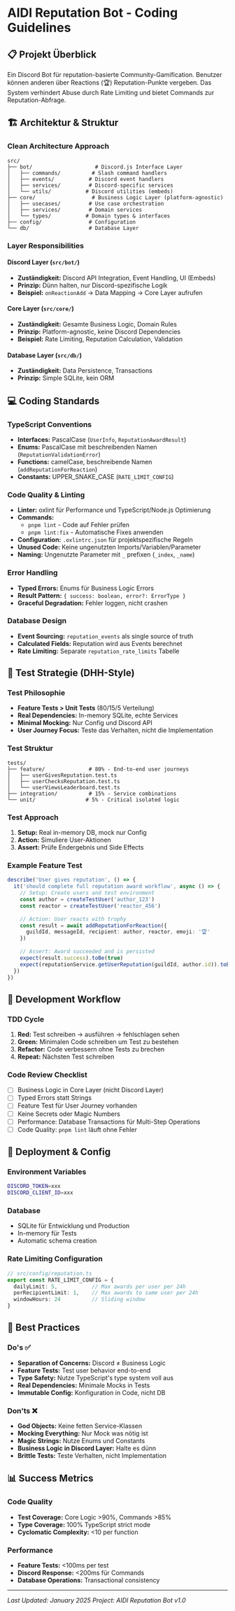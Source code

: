 # AIDI Reputation Bot - Coding Guidelines

## 📋 Projekt Überblick

Ein Discord Bot für reputation-basierte Community-Gamification. Benutzer können anderen über Reactions (🏆) Reputation-Punkte vergeben. Das System verhindert Abuse durch Rate Limiting und bietet Commands zur Reputation-Abfrage.

## 🏗️ Architektur & Struktur

### Clean Architecture Approach
```
src/
├── bot/                    # Discord.js Interface Layer
│   ├── commands/          # Slash command handlers
│   ├── events/           # Discord event handlers  
│   ├── services/         # Discord-specific services
│   └── utils/           # Discord utilities (embeds)
├── core/                  # Business Logic Layer (platform-agnostic)
│   ├── usecases/         # Use case orchestration
│   ├── services/         # Domain services
│   └── types/           # Domain types & interfaces
├── config/               # Configuration
└── db/                   # Database Layer
```

### Layer Responsibilities

#### **Discord Layer** (`src/bot/`)
- **Zuständigkeit:** Discord API Integration, Event Handling, UI (Embeds)
- **Prinzip:** Dünn halten, nur Discord-spezifische Logik
- **Beispiel:** `onReactionAdd` → Data Mapping → Core Layer aufrufen

#### **Core Layer** (`src/core/`)
- **Zuständigkeit:** Gesamte Business Logic, Domain Rules
- **Prinzip:** Platform-agnostic, keine Discord Dependencies
- **Beispiel:** Rate Limiting, Reputation Calculation, Validation

#### **Database Layer** (`src/db/`)
- **Zuständigkeit:** Data Persistence, Transactions
- **Prinzip:** Simple SQLite, kein ORM

## 💻 Coding Standards

### TypeScript Conventions
- **Interfaces:** PascalCase (`UserInfo`, `ReputationAwardResult`)
- **Enums:** PascalCase mit beschreibenden Namen (`ReputationValidationError`)
- **Functions:** camelCase, beschreibende Namen (`addReputationForReaction`)
- **Constants:** UPPER_SNAKE_CASE (`RATE_LIMIT_CONFIG`)

### Code Quality & Linting
- **Linter:** oxlint für Performance und TypeScript/Node.js Optimierung
- **Commands:** 
  - `pnpm lint` - Code auf Fehler prüfen
  - `pnpm lint:fix` - Automatische Fixes anwenden
- **Configuration:** `.oxlintrc.json` für projektspezifische Regeln
- **Unused Code:** Keine ungenutzten Imports/Variablen/Parameter
- **Naming:** Ungenutzte Parameter mit `_` prefixen (`_index`, `_name`)

### Error Handling
- **Typed Errors:** Enums für Business Logic Errors
- **Result Pattern:** `{ success: boolean, error?: ErrorType }`
- **Graceful Degradation:** Fehler loggen, nicht crashen

### Database Design
- **Event Sourcing:** `reputation_events` als single source of truth
- **Calculated Fields:** Reputation wird aus Events berechnet
- **Rate Limiting:** Separate `reputation_rate_limits` Tabelle

## 🧪 Test Strategie (DHH-Style)

### Test Philosophie
- **Feature Tests > Unit Tests** (80/15/5 Verteilung)
- **Real Dependencies:** In-memory SQLite, echte Services
- **Minimal Mocking:** Nur Config und Discord API
- **User Journey Focus:** Teste das Verhalten, nicht die Implementation

### Test Struktur
```
tests/
├── feature/              # 80% - End-to-end user journeys
│   ├── userGivesReputation.test.ts
│   ├── userChecksReputation.test.ts
│   └── userViewsLeaderboard.test.ts
├── integration/          # 15% - Service combinations  
└── unit/                # 5% - Critical isolated logic
```

### Test Approach
1. **Setup:** Real in-memory DB, mock nur Config
2. **Action:** Simuliere User-Aktionen
3. **Assert:** Prüfe Endergebnis und Side Effects

### Example Feature Test
```typescript
describe('User gives reputation', () => {
  it('should complete full reputation award workflow', async () => {
    // Setup: Create users and test environment
    const author = createTestUser('author_123')
    const reactor = createTestUser('reactor_456')
    
    // Action: User reacts with trophy
    const result = await addReputationForReaction({
      guildId, messageId, recipient: author, reactor, emoji: '🏆'
    })
    
    // Assert: Award succeeded and is persisted
    expect(result.success).toBe(true)
    expect(reputationService.getUserReputation(guildId, author.id)).toBe(1)
  })
})
```

## 🔄 Development Workflow

### TDD Cycle
1. **Red:** Test schreiben → ausführen → fehlschlagen sehen
2. **Green:** Minimalen Code schreiben um Test zu bestehen
3. **Refactor:** Code verbessern ohne Tests zu brechen
4. **Repeat:** Nächsten Test schreiben

### Code Review Checklist
- [ ] Business Logic in Core Layer (nicht Discord Layer)
- [ ] Typed Errors statt Strings
- [ ] Feature Test für User Journey vorhanden
- [ ] Keine Secrets oder Magic Numbers
- [ ] Performance: Database Transactions für Multi-Step Operations
- [ ] Code Quality: `pnpm lint` läuft ohne Fehler

## 🚀 Deployment & Config

### Environment Variables
```bash
DISCORD_TOKEN=xxx
DISCORD_CLIENT_ID=xxx
```

### Database
- SQLite für Entwicklung und Production
- In-memory für Tests
- Automatic schema creation

### Rate Limiting Configuration
```typescript
// src/config/reputation.ts
export const RATE_LIMIT_CONFIG = {
  dailyLimit: 5,           // Max awards per user per 24h
  perRecipientLimit: 1,    // Max awards to same user per 24h  
  windowHours: 24          // Sliding window
}
```

## 🎯 Best Practices

### Do's ✅
- **Separation of Concerns:** Discord ≠ Business Logic
- **Feature Tests:** Test user behavior end-to-end
- **Type Safety:** Nutze TypeScript's type system voll aus
- **Real Dependencies:** Minimale Mocks in Tests
- **Immutable Config:** Konfiguration in Code, nicht DB

### Don'ts ❌
- **God Objects:** Keine fetten Service-Klassen
- **Mocking Everything:** Nur Mock was nötig ist
- **Magic Strings:** Nutze Enums und Constants
- **Business Logic in Discord Layer:** Halte es dünn
- **Brittle Tests:** Teste Verhalten, nicht Implementation

## 📊 Success Metrics

### Code Quality
- **Test Coverage:** Core Logic >90%, Commands >85%
- **Type Coverage:** 100% TypeScript strict mode
- **Cyclomatic Complexity:** <10 per function

### Performance
- **Feature Tests:** <100ms per test
- **Discord Response:** <200ms für Commands
- **Database Operations:** Transactional consistency

---

*Last Updated: January 2025*
*Project: AIDI Reputation Bot v1.0*